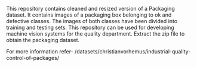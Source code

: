 This repository contains cleaned and resized version of a Packaging dataset. It contains images of a packaging box belonging to ok and defective classes. The images of both classes have been divided into training 
and testing sets. This repository can be used for developing machine vision systems for the quality department. Extract the zip file to obtain the packaging dataset.

For more information refer-
/datasets/christianvorhemus/industrial-quality-control-of-packages/
